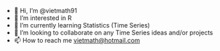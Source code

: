 - 👋 Hi, I’m @vietmath91
- 👀 I’m interested in R
- 🌱 I’m currently learning Statistics (Time Series)
- 💞️ I’m looking to collaborate on any Time Series ideas and/or projects
- 📫 How to reach me vietmath@hotmail.com

<!---
vietmath91/vietmath91 is a ✨ special ✨ repository because its `README.md` (this file) appears on your GitHub profile.
You can click the Preview link to take a look at your changes.
--->
